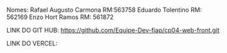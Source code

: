 Nomes: 
Rafael Augusto Carmona RM:563758
Eduardo Tolentino RM: 562169
Enzo Hort Ramos RM: 561872

LINK DO GIT HUB: https://github.com/Equipe-Dev-fiap/cp04-web-front.git

LINK DO VERCEL: 